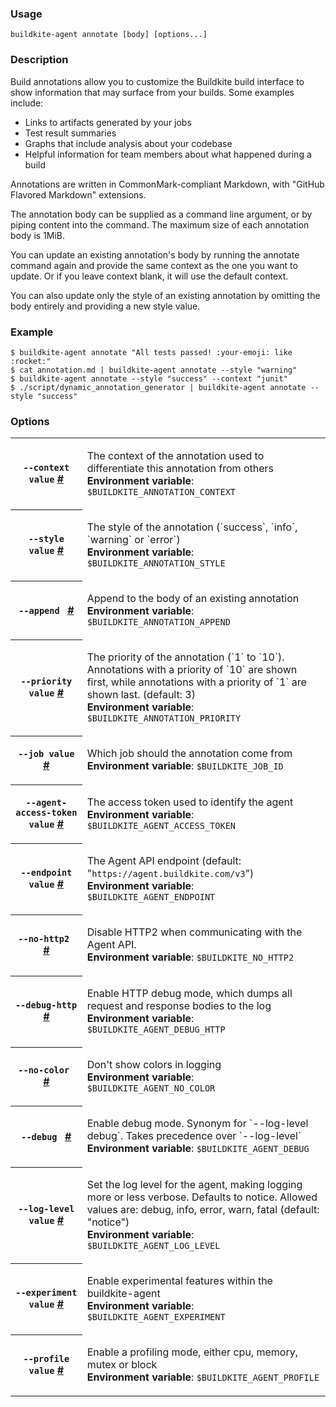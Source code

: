 <!--
  _____   ____    _   _  ____ _______   ______ _____ _____ _______
 |  __ \ / __ \  | \ | |/ __ \__   __| |  ____|  __ \_   _|__   __|
 | |  | | |  | | |  \| | |  | | | |    | |__  | |  | || |    | |
 | |  | | |  | | | . ` | |  | | | |    |  __| | |  | || |    | |
 | |__| | |__| | | |\  | |__| | | |    | |____| |__| || |_   | |
 |_____/ \____/  |_| \_|\____/  |_|    |______|_____/_____|  |_|

This file is auto-generated by scripts/update-agent-help.sh, please update the
agent CLI help in https://github.com/buildkite/agent and run the generation
script.

-->

### Usage

`buildkite-agent annotate [body] [options...]`

### Description

Build annotations allow you to customize the Buildkite build interface to
show information that may surface from your builds. Some examples include:

- Links to artifacts generated by your jobs
- Test result summaries
- Graphs that include analysis about your codebase
- Helpful information for team members about what happened during a build

Annotations are written in CommonMark-compliant Markdown, with &quot;GitHub
Flavored Markdown&quot; extensions.

The annotation body can be supplied as a command line argument, or by piping
content into the command. The maximum size of each annotation body is 1MiB.

You can update an existing annotation&#39;s body by running the annotate command
again and provide the same context as the one you want to update. Or if you
leave context blank, it will use the default context.

You can also update only the style of an existing annotation by omitting the
body entirely and providing a new style value.

### Example

```shell
$ buildkite-agent annotate "All tests passed! :your-emoji: like :rocket:"
$ cat annotation.md | buildkite-agent annotate --style "warning"
$ buildkite-agent annotate --style "success" --context "junit"
$ ./script/dynamic_annotation_generator | buildkite-agent annotate --style "success"
```

### Options

<!-- vale off -->

<table class="Docs__attribute__table">
<tr id="context"><th><code>--context value</code> <a class="Docs__attribute__link" href="#context">#</a></th><td><p>The context of the annotation used to differentiate this annotation from others<br /><strong>Environment variable</strong>: <code>$BUILDKITE_ANNOTATION_CONTEXT</code></p></td></tr>
<tr id="style"><th><code>--style value</code> <a class="Docs__attribute__link" href="#style">#</a></th><td><p>The style of the annotation (`success`, `info`, `warning` or `error`)<br /><strong>Environment variable</strong>: <code>$BUILDKITE_ANNOTATION_STYLE</code></p></td></tr>
<tr id="append"><th><code>--append </code> <a class="Docs__attribute__link" href="#append">#</a></th><td><p>Append to the body of an existing annotation<br /><strong>Environment variable</strong>: <code>$BUILDKITE_ANNOTATION_APPEND</code></p></td></tr>
<tr id="priority"><th><code>--priority value</code> <a class="Docs__attribute__link" href="#priority">#</a></th><td><p>The priority of the annotation (`1` to `10`). Annotations with a priority of `10` are shown first, while annotations with a priority of `1` are shown last. (default: 3)<br /><strong>Environment variable</strong>: <code>$BUILDKITE_ANNOTATION_PRIORITY</code></p></td></tr>
<tr id="job"><th><code>--job value</code> <a class="Docs__attribute__link" href="#job">#</a></th><td><p>Which job should the annotation come from<br /><strong>Environment variable</strong>: <code>$BUILDKITE_JOB_ID</code></p></td></tr>
<tr id="agent-access-token"><th><code>--agent-access-token value</code> <a class="Docs__attribute__link" href="#agent-access-token">#</a></th><td><p>The access token used to identify the agent<br /><strong>Environment variable</strong>: <code>$BUILDKITE_AGENT_ACCESS_TOKEN</code></p></td></tr>
<tr id="endpoint"><th><code>--endpoint value</code> <a class="Docs__attribute__link" href="#endpoint">#</a></th><td><p>The Agent API endpoint (default: "<code>https://agent.buildkite.com/v3</code>")<br /><strong>Environment variable</strong>: <code>$BUILDKITE_AGENT_ENDPOINT</code></p></td></tr>
<tr id="no-http2"><th><code>--no-http2 </code> <a class="Docs__attribute__link" href="#no-http2">#</a></th><td><p>Disable HTTP2 when communicating with the Agent API.<br /><strong>Environment variable</strong>: <code>$BUILDKITE_NO_HTTP2</code></p></td></tr>
<tr id="debug-http"><th><code>--debug-http </code> <a class="Docs__attribute__link" href="#debug-http">#</a></th><td><p>Enable HTTP debug mode, which dumps all request and response bodies to the log<br /><strong>Environment variable</strong>: <code>$BUILDKITE_AGENT_DEBUG_HTTP</code></p></td></tr>
<tr id="no-color"><th><code>--no-color </code> <a class="Docs__attribute__link" href="#no-color">#</a></th><td><p>Don't show colors in logging<br /><strong>Environment variable</strong>: <code>$BUILDKITE_AGENT_NO_COLOR</code></p></td></tr>
<tr id="debug"><th><code>--debug </code> <a class="Docs__attribute__link" href="#debug">#</a></th><td><p>Enable debug mode. Synonym for `--log-level debug`. Takes precedence over `--log-level`<br /><strong>Environment variable</strong>: <code>$BUILDKITE_AGENT_DEBUG</code></p></td></tr>
<tr id="log-level"><th><code>--log-level value</code> <a class="Docs__attribute__link" href="#log-level">#</a></th><td><p>Set the log level for the agent, making logging more or less verbose. Defaults to notice. Allowed values are: debug, info, error, warn, fatal (default: "notice")<br /><strong>Environment variable</strong>: <code>$BUILDKITE_AGENT_LOG_LEVEL</code></p></td></tr>
<tr id="experiment"><th><code>--experiment value</code> <a class="Docs__attribute__link" href="#experiment">#</a></th><td><p>Enable experimental features within the buildkite-agent<br /><strong>Environment variable</strong>: <code>$BUILDKITE_AGENT_EXPERIMENT</code></p></td></tr>
<tr id="profile"><th><code>--profile value</code> <a class="Docs__attribute__link" href="#profile">#</a></th><td><p>Enable a profiling mode, either cpu, memory, mutex or block<br /><strong>Environment variable</strong>: <code>$BUILDKITE_AGENT_PROFILE</code></p></td></tr>
</table>

<!-- vale on -->
